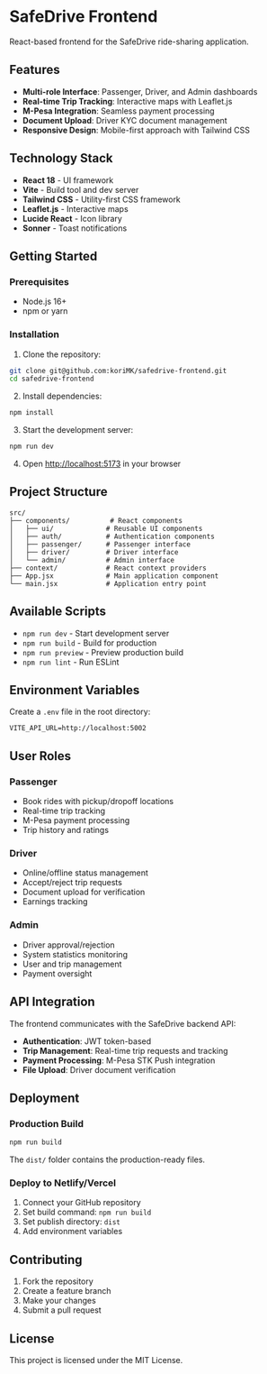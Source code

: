 # SafeDrive Frontend

React-based frontend for the SafeDrive ride-sharing application.

## Features

- **Multi-role Interface**: Passenger, Driver, and Admin dashboards
- **Real-time Trip Tracking**: Interactive maps with Leaflet.js
- **M-Pesa Integration**: Seamless payment processing
- **Document Upload**: Driver KYC document management
- **Responsive Design**: Mobile-first approach with Tailwind CSS

## Technology Stack

- **React 18** - UI framework
- **Vite** - Build tool and dev server
- **Tailwind CSS** - Utility-first CSS framework
- **Leaflet.js** - Interactive maps
- **Lucide React** - Icon library
- **Sonner** - Toast notifications

## Getting Started

### Prerequisites

- Node.js 16+ 
- npm or yarn

### Installation

1. Clone the repository:
```bash
git clone git@github.com:koriMK/safedrive-frontend.git
cd safedrive-frontend
```

2. Install dependencies:
```bash
npm install
```

3. Start the development server:
```bash
npm run dev
```

4. Open [http://localhost:5173](http://localhost:5173) in your browser

## Project Structure

```
src/
├── components/          # React components
│   ├── ui/             # Reusable UI components
│   ├── auth/           # Authentication components
│   ├── passenger/      # Passenger interface
│   ├── driver/         # Driver interface
│   └── admin/          # Admin interface
├── context/            # React context providers
├── App.jsx             # Main application component
└── main.jsx            # Application entry point
```

## Available Scripts

- `npm run dev` - Start development server
- `npm run build` - Build for production
- `npm run preview` - Preview production build
- `npm run lint` - Run ESLint

## Environment Variables

Create a `.env` file in the root directory:

```env
VITE_API_URL=http://localhost:5002
```

## User Roles

### Passenger
- Book rides with pickup/dropoff locations
- Real-time trip tracking
- M-Pesa payment processing
- Trip history and ratings

### Driver
- Online/offline status management
- Accept/reject trip requests
- Document upload for verification
- Earnings tracking

### Admin
- Driver approval/rejection
- System statistics monitoring
- User and trip management
- Payment oversight

## API Integration

The frontend communicates with the SafeDrive backend API:

- **Authentication**: JWT token-based
- **Trip Management**: Real-time trip requests and tracking
- **Payment Processing**: M-Pesa STK Push integration
- **File Upload**: Driver document verification

## Deployment

### Production Build

```bash
npm run build
```

The `dist/` folder contains the production-ready files.

### Deploy to Netlify/Vercel

1. Connect your GitHub repository
2. Set build command: `npm run build`
3. Set publish directory: `dist`
4. Add environment variables

## Contributing

1. Fork the repository
2. Create a feature branch
3. Make your changes
4. Submit a pull request

## License

This project is licensed under the MIT License.